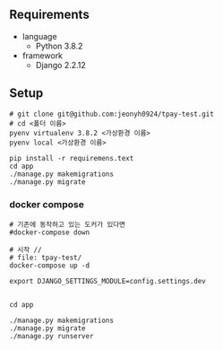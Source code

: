 ## Requirements
- language
	- Python 3.8.2
- framework
	- Django 2.2.12
	
	
## Setup

```shell
# git clone git@github.com:jeonyh0924/tpay-test.git
# cd <폴더 이름>
pyenv virtualenv 3.8.2 <가상환경 이름>
pyenv local <가상환경 이름>

pip install -r requiremens.text
cd app
./manage.py makemigrations
./manage.py migrate
```


### docker compose 

```shell
# 기존에 동작하고 있는 도커가 있다면
#docker-compose down

# 시작 //
# file: tpay-test/
docker-compose up -d

export DJANGO_SETTINGS_MODULE=config.settings.dev


cd app

./manage.py makemigrations
./manage.py migrate
./manage.py runserver
```